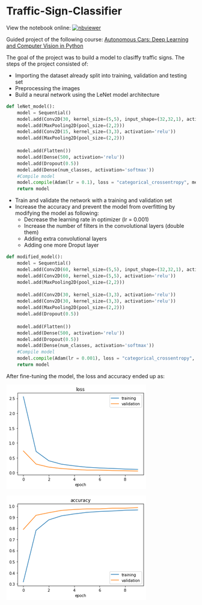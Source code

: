 # Traffic-Sign-Classifier

View the notebook online: 
[![nbviewer](https://raw.githubusercontent.com/jupyter/design/master/logos/Badges/nbviewer_badge.svg)](https://nbviewer.jupyter.org/github/mihaijulien/Traffic-Sign-Classifier/tree/master/)

Guided project of the following course: [Autonomous Cars: Deep Learning and Computer Vision in Python ](https://www.udemy.com/course/applied-deep-learningtm-the-complete-self-driving-car-course/)

The goal of the project was to build a model to clasiffy traffic signs.
The steps of the project consisted of:
- Importing the dataset already split into training, validation and testing set
- Preprocessing the images
- Build a neural network using the LeNet model architecture
```python
def leNet_model():
    model = Sequential()
    model.add(Conv2D(30, kernel_size=(5,5), input_shape=(32,32,1), activation='relu'))
    model.add(MaxPooling2D(pool_size=(2,2)))
    model.add(Conv2D(15, kernel_size=(3,3), activation='relu'))
    model.add(MaxPooling2D(pool_size=(2,2)))

    model.add(Flatten())
    model.add(Dense(500, activation='relu'))
    model.add(Dropout(0.5))
    model.add(Dense(num_classes, activation='softmax'))
    #Compile model
    model.compile(Adam(lr = 0.1), loss = "categorical_crossentropy", metrics = ['accuracy'])
    return model
```
- Train and validate the network with a training and validation set
- Increase the accuracy and prevent the model from overfitting by modifying the model as following:
  - Decrease the learning rate in optimizer (lr = 0.001)
  - Increase the number of filters in the convolutional layers (double them)
  - Adding extra convolutional layers
  - Adding one more Droput layer

```python
def modified_model():
    model = Sequential()
    model.add(Conv2D(60, kernel_size=(5,5), input_shape=(32,32,1), activation='relu'))
    model.add(Conv2D(60, kernel_size=(5,5), activation='relu'))
    model.add(MaxPooling2D(pool_size=(2,2)))

    model.add(Conv2D(30, kernel_size=(3,3), activation='relu'))
    model.add(Conv2D(30, kernel_size=(3,3), activation='relu'))
    model.add(MaxPooling2D(pool_size=(2,2)))
    model.add(Dropout(0.5))

    model.add(Flatten())
    model.add(Dense(500, activation='relu'))
    model.add(Dropout(0.5))
    model.add(Dense(num_classes, activation='softmax'))
    #Compile model
    model.compile(Adam(lr = 0.001), loss = "categorical_crossentropy", metrics = ['accuracy'])
    return model
```

After fine-tuning the model, the loss and accuracy ended up as:

![loss](images/loss.png)


![accuracy](images/accuracy.png)